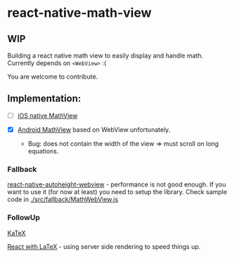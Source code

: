 # react-native-math-view

## WIP

Building a react native math view to easily display and handle math.
Currently depends on `<WebView>` :(

You are welcome to contribute.

## Implementation:
  - [ ] [iOS native MathView](https://github.com/kostub/iosMath)

  - [x] [Android MathView](https://github.com/kexanie/MathView) based on WebView unfortunately.
    - Bug: does not contain the width of the view => must scroll on long equations.

### Fallback
[react-native-autoheight-webview](https://github.com/iou90/react-native-autoheight-webview) - performance is not good enough.
If you want to use it (for now at least) you need to setup the library. Check sample code in [./src/fallback/MathWebView.js](./src/fallback/MathWebView.js)

### FollowUp

[KaTeX](https://github.com/Khan/KaTeX)

[React with LaTeX](https://github.com/Pomax/BezierInfo-2) - using server side rendering to speed things up.
